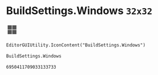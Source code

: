 # BuildSettings.Windows `32x32`
<img src="/img/BuildSettings.Windows.png" width=32 height=32>

``` CSharp
EditorGUIUtility.IconContent("BuildSettings.Windows")
```
```
BuildSettings.Windows
```
```
6950411709033133733
```
